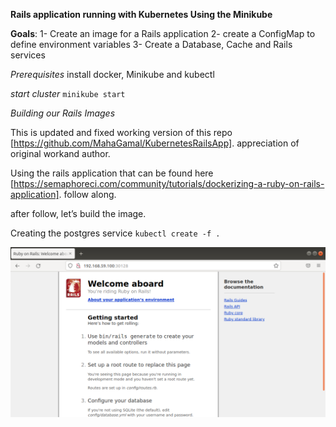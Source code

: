 **Rails application running with Kubernetes Using the Minikube**
     
**Goals**:
   1- Create an image for a Rails application
   2- create a ConfigMap to define environment variables 
   3- Create a Database, Cache and Rails services


_Prerequisites_
 install docker, Minikube and kubectl
 
 _start cluster_
  `minikube start` 

_Building our Rails Images_
  
  This is updated and fixed working version of this repo [https://github.com/MahaGamal/KubernetesRailsApp]. appreciation of original workand author. 
  
  Using the rails application that can be found here [https://semaphoreci.com/community/tutorials/dockerizing-a-ruby-on-rails-application]. follow along. 

 after follow, let’s build the image.
 

 Creating the postgres service
   `kubectl create -f .`


![Test Image 1](image.png)

